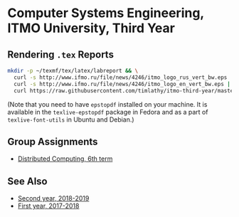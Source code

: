 # Computer Systems Engineering, ITMO University, Third Year

## Rendering `.tex` Reports

```sh
mkdir -p ~/texmf/tex/latex/labreport && \
  curl -s http://www.ifmo.ru/file/news/4246/itmo_logo_rus_vert_bw.eps | epstopdf -f -o=$HOME/texmf/tex/latex/labreport/itmo-ru.pdf && \
  curl -s http://www.ifmo.ru/file/news/4246/itmo_logo_en_vert_bw.eps | epstopdf -f -o=$HOME/texmf/tex/latex/labreport/itmo-en.pdf && \
  curl https://raw.githubusercontent.com/timlathy/itmo-third-year/master/labreport.cls -o ~/texmf/tex/latex/labreport/labreport.cls
```

(Note that you need to have `epstopdf` installed on your machine. It is available
in the `texlive-epstopdf` package in Fedora and as a part of `texlive-font-utils` in Ubuntu and Debian.)

## Group Assignments

* [Distributed Computing, 6th term](https://github.com/quest-prophets/distra-timdali)

## See Also

* [Second year, 2018-2019](https://github.com/timlathy/itmo-second-year)
* [First year, 2017-2018](https://github.com/timlathy/itmo-first-year)
